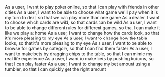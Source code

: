 As a user, I want to play poker online, so that I can play with friends in other cities
As a user, I want to be able to choose what game we'll play when it is my turn to deal, so that we can play more than one game
As a dealer, I want to choose which cards are wild, so that cards can be wild
As a user, I want to be able to change different rules for different games, so that I can make it like we play at home
As a user, I want to change how the cards look, so that it's more pleasing to my eye
As a user, I want to change how the table looks, so that it's more pleasing to my eye
As a user, I want to be able to browse for games by category, so that I can find them faster
As a user, I want to make bets by dragging chips to the table, so that I can mimic my real life experience
As a user, I want to make bets by pushing buttons, so that I can play faster
As a user, I want to change my bet amount using a tumbler, so that I can quickly get the right amount